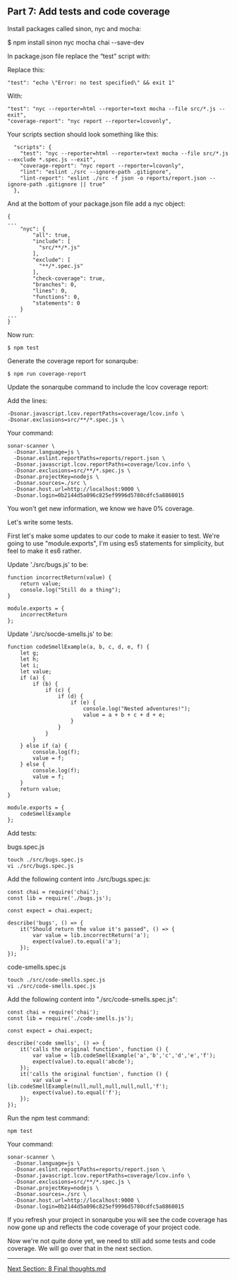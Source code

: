## Part 7: Add tests and code coverage

Install packages called sinon, nyc and mocha:

$ npm install sinon nyc mocha chai --save-dev

In package.json file replace the “test” script with:

Replace this:
```
"test": "echo \"Error: no test specified\" && exit 1"
```
With:
```
"test": "nyc --reporter=html --reporter=text mocha --file src/*.js --exit",
"coverage-report": "nyc report --reporter=lcovonly",
```

Your scripts section should look something like this:

```
  "scripts": {
    "test": "nyc --reporter=html --reporter=text mocha --file src/*.js --exclude *.spec.js --exit",
    "coverage-report": "nyc report --reporter=lcovonly",
    "lint": "eslint ./src --ignore-path .gitignore",
    "lint-report": "eslint ./src -f json -o reports/report.json --ignore-path .gitignore || true"
  },
```

And at the bottom of your package.json file add a nyc object:

```
{
...
    "nyc": {
        "all": true,
        "include": [
          "src/**/*.js"
        ],
        "exclude": [
          "**/*.spec.js"
        ],
        "check-coverage": true,
        "branches": 0,
        "lines": 0,
        "functions": 0,
        "statements": 0
    }
...
}
```

Now run:

```
$ npm test
```

Generate the coverage report for sonarqube:

```
$ npm run coverage-report
```

Update the sonarqube command to include the lcov coverage report:

Add the lines:

```
-Dsonar.javascript.lcov.reportPaths=coverage/lcov.info \
-Dsonar.exclusions=src/**/*.spec.js \
```

Your command:

```
sonar-scanner \
  -Dsonar.language=js \
  -Dsonar.eslint.reportPaths=reports/report.json \
  -Dsonar.javascript.lcov.reportPaths=coverage/lcov.info \
  -Dsonar.exclusions=src/**/*.spec.js \
  -Dsonar.projectKey=nodejs \
  -Dsonar.sources=./src \
  -Dsonar.host.url=http://localhost:9000 \
  -Dsonar.login=0b2144d5a096c825ef9996d5780cdfc5a8860015
```

You won't get new information, we know we have 0% coverage. 

Let's write some tests.

First let's make some updates to our code to make it easier to test. We're going to use "module.exports", I'm using es5 statements for simplicity, but feel to make it es6 rather.

Update './src/bugs.js' to be:

```
function incorrectReturn(value) {
    return value;
    console.log("Still do a thing");
}

module.exports = {
    incorrectReturn
};
```

Update './src/socde-smells.js' to be:

```
function codeSmellExample(a, b, c, d, e, f) {
    let g;
    let h;
    let i;
    let value;
    if (a) {
        if (b) {
            if (c) {
                if (d) {
                    if (e) {
                        console.log("Nested adventures!");
                        value = a + b + c + d + e;
                    }
                }
            }
        }
    } else if (a) {
        console.log(f);
        value = f;
    } else {
        console.log(f);
        value = f;
    }
    return value;
}

module.exports = {
    codeSmellExample
};
```

Add tests:

bugs.spec.js

```
touch ./src/bugs.spec.js
vi ./src/bugs.spec.js
```

Add the following content into ./src/bugs.spec.js:

```
const chai = require('chai');
const lib = require('./bugs.js');

const expect = chai.expect;

describe('bugs', () => {
    it("Should return the value it's passed", () => {
        var value = lib.incorrectReturn('a');
        expect(value).to.equal('a');
    });
});
```


code-smells.spec.js

```
touch ./src/code-smells.spec.js
vi ./src/code-smells.spec.js
```

Add the following content into "./src/code-smells.spec.js":

```
const chai = require('chai');
const lib = require('./code-smells.js');

const expect = chai.expect;

describe('code smells', () => {
    it('calls the original function', function () {
        var value = lib.codeSmellExample('a','b','c','d','e','f');
        expect(value).to.equal('abcde');
    }); 
    it('calls the original function', function () {
        var value = lib.codeSmellExample(null,null,null,null,null,'f');
        expect(value).to.equal('f');
    }); 
});
```

Run the npm test command:

```
npm test
```

Your command:

```
sonar-scanner \
  -Dsonar.language=js \
  -Dsonar.eslint.reportPaths=reports/report.json \
  -Dsonar.javascript.lcov.reportPaths=coverage/lcov.info \
  -Dsonar.exclusions=src/**/*.spec.js \
  -Dsonar.projectKey=nodejs \
  -Dsonar.sources=./src \
  -Dsonar.host.url=http://localhost:9000 \
  -Dsonar.login=0b2144d5a096c825ef9996d5780cdfc5a8860015
```

If you refresh your project in sonarqube you will see the code coverage has now gone up and reflects the code coverage of your project code.

Now we're not quite done yet, we need to still add some tests and code coverage. We will go over that in the next section.

----

[Next Section: 8 Final thoughts.md](https://github.com/CariZa/sonarqube-walkthrough/blob/master/walkthrough/8%20Final%20thoughts.md)

